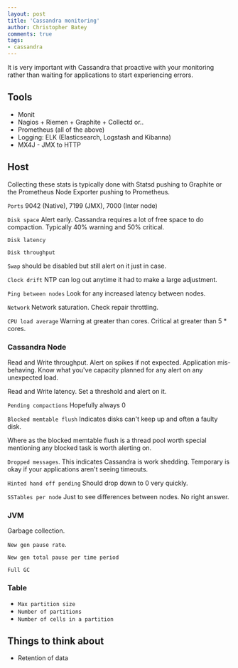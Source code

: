 ```yaml
---
layout: post
title: 'Cassandra monitoring'
author: Christopher Batey
comments: true
tags:
- cassandra
---
```


It is very important with Cassandra that proactive with your monitoring rather
than waiting for applications to start experiencing errors.

## Tools

* Monit
* Nagios + Riemen  +  Graphite + Collectd or..
* Prometheus (all of the above)
* Logging: ELK (Elasticsearch, Logstash and Kibanna)
* MX4J - JMX to HTTP

## Host 

Collecting these stats is typically done with Statsd pushing to Graphite or the
Prometheus Node Exporter pushing to Prometheus.

`Ports` 9042 (Native), 7199 (JMX), 7000 (Inter node)

`Disk space` Alert early. Cassandra requires a lot of free space to do compaction.
Typically 40% warning and 50% critical.

`Disk latency`

`Disk throughput`

`Swap` should be disabled but still alert on it just in case.

`Clock drift` NTP can log out anytime it had to make a large adjustment.

`Ping between nodes` Look for any increased latency between nodes.

`Network` Network saturation. Check repair throttling.

`CPU load average` Warning at greater than cores. Critical at greater than 5 * cores.

### Cassandra Node

Read and Write throughput. Alert on spikes if not expected. Application
mis-behaving. Know what you've capacity planned for any alert on any unexpected
load.

Read and Write latency. Set a threshold and alert on it.

`Pending compactions` Hopefully always 0

`Blocked memtable flush` Indicates disks can't keep up and often a faulty disk.

Where as the blocked memtable flush is a thread pool worth special mentioning
any blocked task is worth alerting on.

`Dropped messages`. This indicates Cassandra is work shedding. Temporary is
okay if your applications aren't seeing timeouts.

`Hinted hand off pending` Should drop down to 0 very quickly.

`SSTables per node` Just to see differences between nodes. No right answer.



### JVM

Garbage collection.

`New gen pause rate`.

`New gen total pause per time period`

`Full GC`

### Table

* `Max partition size`
* `Number of partitions`
* `Number of cells in a partition`

## Things to think about

* Retention of data
